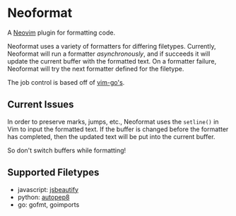 # Neoformat

A [Neovim](https://neovim.io) plugin for formatting code.

Neoformat uses a variety of formatters for differing filetypes. Currently, Neoformat
will run a formatter *asynchronously*, and if succeeds it will update the current
buffer with the formatted text. On a formatter failure, Neoformat will try the next
formatter defined for the filetype.

The job control is based off of [vim-go's](https://github.com/fatih/vim-go).

## Current Issues

In order to preserve marks, jumps, etc., Neoformat uses the `setline()` in Vim to
input the formatted text. If the buffer is changed before the formatter has completed,
then the updated text will be put into the current buffer.

So don't switch buffers while formatting!

## Supported Filetypes

- javascript: [jsbeautify](https://github.com/beautify-web/js-beautify)
- python: [autopep8](https://github.com/hhatto/autopep8)
- go: gofmt, goimports
